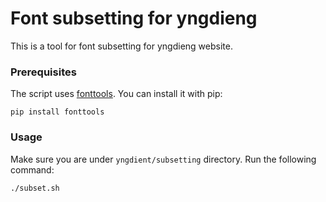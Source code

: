 # Font subsetting for yngdieng

This is a tool for font subsetting for yngdieng website.

<!-- ## Getting Started

These instructions will get you a copy of the project up and running on your local machine for development and testing purposes. See deployment for notes on how to deploy the project on a live system.
 -->
### Prerequisites

The script uses [fonttools](https://github.com/fonttools/fonttools). You can install it with pip:

```
pip install fonttools
```


### Usage

Make sure you are under `yngdient/subsetting` directory. Run the following command:
```
./subset.sh

```

<!-- 
### Installing

A step by step series of examples that tell you how to get a development env running

Say what the step will be

```
Give the example
```

And repeat

```
until finished
```

End with an example of getting some data out of the system or using it for a little demo -->

<!-- ## Running the tests

Explain how to run the automated tests for this system

### Break down into end to end tests

Explain what these tests test and why

```
Give an example
```
 -->
<!-- ### And coding style tests

Explain what these tests test and why

```
Give an example
```
 -->
<!-- ## Deployment

Add additional notes about how to deploy this on a live system

## Built With

* [Dropwizard](http://www.dropwizard.io/1.0.2/docs/) - The web framework used
* [Maven](https://maven.apache.org/) - Dependency Management
* [ROME](https://rometools.github.io/rome/) - Used to generate RSS Feeds -->

<!-- ## Contributing

Please read [CONTRIBUTING.md](https://gist.github.com/PurpleBooth/b24679402957c63ec426) for details on our code of conduct, and the process for submitting pull requests to us. -->
<!-- 
## Versioning

We use [SemVer](http://semver.org/) for versioning. For the versions available, see the [tags on this repository](https://github.com/your/project/tags).  -->

<!-- ## Authors

* **Billie Thompson** - *Initial work* - [PurpleBooth](https://github.com/PurpleBooth)

See also the list of [contributors](https://github.com/your/project/contributors) who participated in this project.
 -->
<!-- ## License

This project is licensed under the MIT License - see the [LICENSE.md](LICENSE.md) file for details
 -->
<!-- ## Acknowledgments

* Hat tip to anyone whose code was used
* Inspiration
* etc -->
